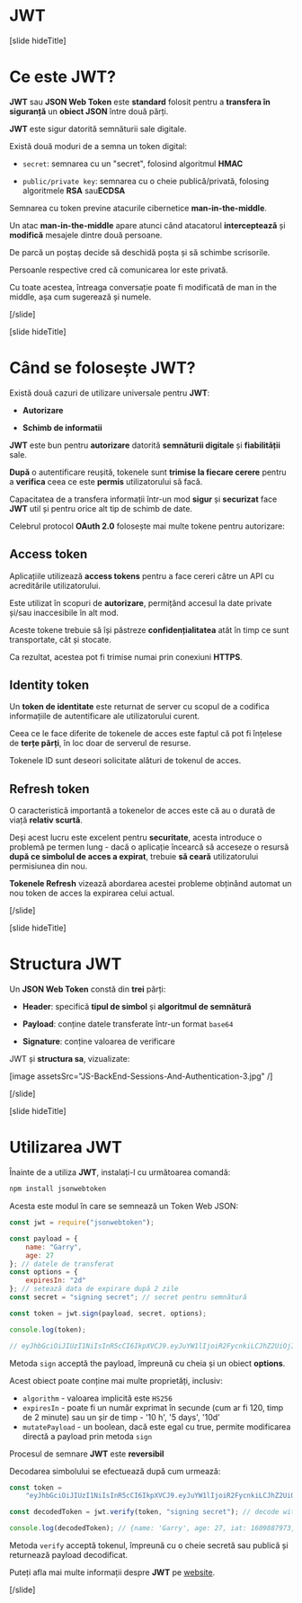 # JWT

[slide hideTitle]

# Ce este JWT?

**JWT** sau **JSON Web Token** este **standard** folosit pentru a **transfera în siguranță** un **obiect JSON** între două părți.

**JWT** este sigur datorită semnăturii sale digitale.

Există două moduri de a semna un token digital:

- `secret`: semnarea cu un "secret", folosind algoritmul **HMAC**

- `public/private key`: semnarea cu o cheie publică/privată, folosing algoritmele **RSA** sau**ECDSA**

Semnarea cu token previne atacurile cibernetice **man-in-the-middle**.

Un atac **man-in-the-middle** apare atunci când atacatorul **interceptează** și **modifică** mesajele dintre două persoane.

De parcă un poștaș decide să deschidă poșta și să schimbe scrisorile.

Persoanle respective cred că comunicarea lor este privată.

Cu toate acestea, întreaga conversație poate fi modificată de man in the middle, așa cum sugerează și numele.

[/slide]

[slide hideTitle]

# Când se folosește JWT?

Există două cazuri de utilizare universale pentru **JWT**:

- **Autorizare**

- **Schimb de informatii**

**JWT** este bun pentru **autorizare** datorită **semnăturii digitale** și **fiabilității** sale.

**După** o autentificare reușită, tokenele sunt **trimise la fiecare cerere** pentru a **verifica** ceea ce este **permis** utilizatorului să facă.

Capacitatea de a transfera informații într-un mod **sigur** și **securizat** face **JWT** util și pentru orice alt tip de schimb de date.

Celebrul protocol **OAuth 2.0** folosește mai multe tokene pentru autorizare:

## Access token 

Aplicațiile utilizează **access tokens** pentru a face cereri către un API cu acreditările utilizatorului.

Este utilizat în scopuri de **autorizare**, permițând accesul la date private și/sau inaccesibile în alt mod.

Aceste tokene trebuie să își păstreze **confidențialitatea** atât în ​​timp ce sunt transportate, cât și stocate.

Ca rezultat, acestea pot fi trimise numai prin conexiuni **HTTPS**.

## Identity token

Un **token de identitate** este returnat de server cu scopul de a codifica informațiile de autentificare ale utilizatorului curent.

Ceea ce le face diferite de tokenele de acces este faptul că pot fi înțelese de **terțe părți**, în loc doar de serverul de resurse.

Tokenele ID sunt deseori solicitate alături de tokenul de acces.

## Refresh token 

O caracteristică importantă a tokenelor de acces este că au o durată de viață **relativ scurtă**.

Deși acest lucru este excelent pentru **securitate**, acesta introduce o problemă pe termen lung - dacă o aplicație încearcă să acceseze o resursă **după ce simbolul de acces a expirat**, trebuie **să ceară** utilizatorului permisiunea din nou.

**Tokenele Refresh** vizează abordarea acestei probleme obținând automat un nou token de acces la expirarea celui actual.

[/slide]

[slide hideTitle]

#  Structura JWT 

Un **JSON Web Token** constă din **trei** părți:

- **Header**: specifică **tipul de simbol** și **algoritmul de semnătură**

- **Payload**: conține datele transferate într-un format `base64`

- **Signature**: conține valoarea de verificare

JWT și **structura sa**, vizualizate:

[image assetsSrc="JS-BackEnd-Sessions-And-Authentication-3.jpg" /]

[/slide]

[slide hideTitle]

#  Utilizarea JWT 

Înainte de a utiliza **JWT**, instalați-l cu următoarea comandă:

```js
npm install jsonwebtoken
```

Acesta este modul în care se semnează un Token Web JSON:

```js
const jwt = require("jsonwebtoken");

const payload = {
    name: "Garry",
    age: 27
}; // datele de transferat
const options = {
    expiresIn: "2d"
}; // setează data de expirare după 2 zile
const secret = "signing secret"; // secret pentru semnătură

const token = jwt.sign(payload, secret, options);

console.log(token);

// eyJhbGciOiJIUzI1NiIsInR5cCI6IkpXVCJ9.eyJuYW1lIjoiR2FycnkiLCJhZ2UiOjI3LCJpYXQiOjE2MDk4ODc5NzMsImV4cCI6MTYxMDA2MDc3M30.AIuFu04O39uokaGwfxy7iWzjr9vnsI00gqxXJ-peT8Y
```
Metoda `sign` acceptă the payload, împreună cu cheia și un obiect **options**.

Acest obiect poate conține mai multe proprietăți, inclusiv:

- `algorithm` - valoarea implicită este `HS256`
- `expiresIn` - poate fi un număr exprimat în secunde (cum ar fi 120, timp de 2 minute) sau un șir de timp - '10 h', '5 days', '10d'
- `mutatePayload` - un boolean, dacă este egal cu true, permite modificarea directă a payload prin metoda `sign`

Procesul de semnare **JWT** este **reversibil**

Decodarea simbolului se efectuează după cum urmează:

```js
const token =
    "eyJhbGciOiJIUzI1NiIsInR5cCI6IkpXVCJ9.eyJuYW1lIjoiR2FycnkiLCJhZ2UiOjI3LCJpYXQiOjE2MDk4ODc5NzMsImV4cCI6MTYxMDA2MDc3M30.AIuFu04O39uokaGwfxy7iWzjr9vnsI00gqxXJ-peT8Y";

const decodedToken = jwt.verify(token, "signing secret"); // decode with the initial secret key

console.log(decodedToken); // {name: 'Garry', age: 27, iat: 1609887973, exp: 1610060773}
```

Metoda `verify` acceptă tokenul, împreună cu o cheie secretă sau publică și returnează payload decodificat.

Puteți afla mai multe informații despre **JWT** pe [website](https://jwt.io/).

[/slide]

